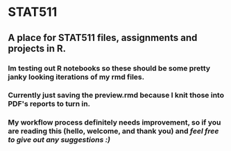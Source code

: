 # STAT511
## A place for STAT511 files, assignments and projects in R.

### Im testing out R notebooks so these should be some pretty janky looking iterations of my rmd files. 

### Currently just saving the preview.rmd because I knit those into PDF's reports to turn in.

### My workflow process definitely needs improvement, so if you are reading this (hello, welcome, and thank you) and _feel free to give out any suggestions :)_
